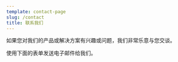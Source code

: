 ```yaml
---
template: contact-page
slug: /contact
title: 联系我们
---
```


如果您对我们的产品或解决方案有兴趣或问题，我们非常乐意与您交谈。

使用下面的表单发送电子邮件给我们。
